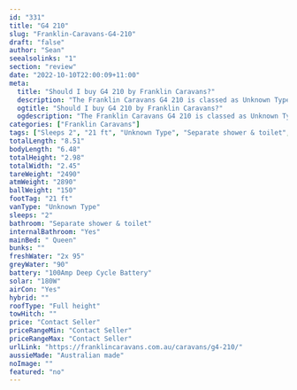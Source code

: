 ```yaml
---
id: "331"
title: "G4 210"
slug: "Franklin-Caravans-G4-210"
draft: "false"
author: "Sean"
seealsolinks: "1"
section: "review"
date: "2022-10-10T22:00:09+11:00"
meta:
  title: "Should I buy G4 210 by Franklin Caravans?"
  description: "The Franklin Caravans G4 210 is classed as Unknown Type, and sleeps 2 people. It is Australian made and comes in at 21 ft. It generally has Separate shower & toilet."
  ogtitle: "Should I buy G4 210 by Franklin Caravans?"
  ogdescription: "The Franklin Caravans G4 210 is classed as Unknown Type, and sleeps 2 people. It is Australian made and comes in at 21 ft. It generally has Separate shower & toilet."
categories: ["Franklin Caravans"]
tags: ["Sleeps 2", "21 ft", "Unknown Type", "Separate shower & toilet", "Full height", "Price Unknown"]
totalLength: "8.51"
bodyLength: "6.48"
totalHeight: "2.98"
totalWidth: "2.45"
tareWeight: "2490"
atmWeight: "2890"
ballWeight: "150"
footTag: "21 ft"
vanType: "Unknown Type"
sleeps: "2"
bathroom: "Separate shower & toilet"
internalBathroom: "Yes"
mainBed: " Queen"
bunks: ""
freshWater: "2x 95"
greyWater: "90"
battery: "100Amp Deep Cycle Battery"
solar: "180W"
airCon: "Yes"
hybrid: ""
roofType: "Full height"
towHitch: ""
price: "Contact Seller"
priceRangeMin: "Contact Seller"
priceRangeMax: "Contact Seller"
urlLink: "https://franklincaravans.com.au/caravans/g4-210/"
aussieMade: "Australian made"
noImage: ""
featured: "no"
---
```

